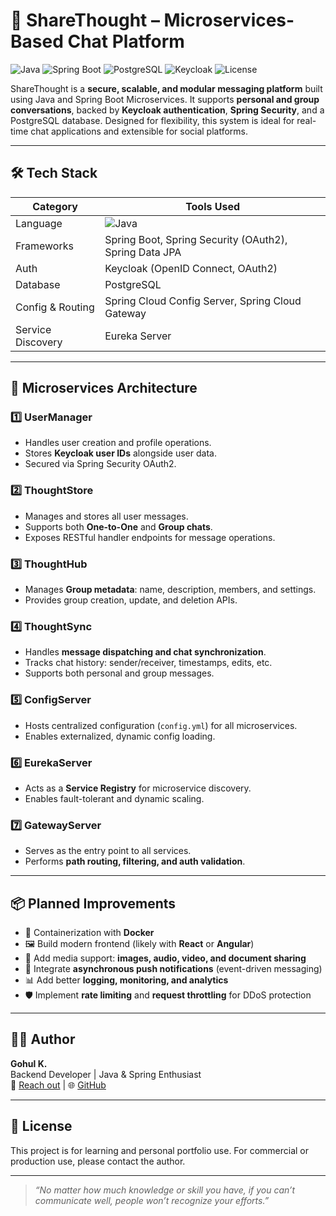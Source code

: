 # 💬 ShareThought – Microservices-Based Chat Platform

![Java](https://img.shields.io/badge/Java-17-blue.svg)
![Spring Boot](https://img.shields.io/badge/SpringBoot-3.x-brightgreen)
![PostgreSQL](https://img.shields.io/badge/PostgreSQL-Database-blue)
![Keycloak](https://img.shields.io/badge/Auth-Keycloak-purple)
![License](https://img.shields.io/badge/license-MIT-lightgrey)

ShareThought is a **secure, scalable, and modular messaging platform** built using Java and Spring Boot Microservices. It supports **personal and group conversations**, backed by **Keycloak authentication**, **Spring Security**, and a PostgreSQL database. Designed for flexibility, this system is ideal for real-time chat applications and extensible for social platforms.

---

## 🛠️ Tech Stack

| Category       | Tools Used                                                                 |
|----------------|----------------------------------------------------------------------------|
| Language       | ![Java](https://img.shields.io/badge/Java-17-blue.svg)                    |
| Frameworks     | Spring Boot, Spring Security (OAuth2), Spring Data JPA                    |
| Auth           | Keycloak (OpenID Connect, OAuth2)                                          |
| Database       | PostgreSQL                                                                 |
| Config & Routing | Spring Cloud Config Server, Spring Cloud Gateway                        |
| Service Discovery | Eureka Server                                                           |

---

## 🧱 Microservices Architecture

### 1️⃣ **UserManager**
- Handles user creation and profile operations.
- Stores **Keycloak user IDs** alongside user data.
- Secured via Spring Security OAuth2.

### 2️⃣ **ThoughtStore**
- Manages and stores all user messages.
- Supports both **One-to-One** and **Group chats**.
- Exposes RESTful handler endpoints for message operations.

### 3️⃣ **ThoughtHub**
- Manages **Group metadata**: name, description, members, and settings.
- Provides group creation, update, and deletion APIs.

### 4️⃣ **ThoughtSync**
- Handles **message dispatching and chat synchronization**.
- Tracks chat history: sender/receiver, timestamps, edits, etc.
- Supports both personal and group messages.

### 5️⃣ **ConfigServer**
- Hosts centralized configuration (`config.yml`) for all microservices.
- Enables externalized, dynamic config loading.

### 6️⃣ **EurekaServer**
- Acts as a **Service Registry** for microservice discovery.
- Enables fault-tolerant and dynamic scaling.

### 7️⃣ **GatewayServer**
- Serves as the entry point to all services.
- Performs **path routing, filtering, and auth validation**.

---

## 📦 Planned Improvements

- 🚢 Containerization with **Docker**
- 🖼️ Build modern frontend (likely with **React** or **Angular**)
- 📎 Add media support: **images, audio, video, and document sharing**
- 🔔 Integrate **asynchronous push notifications** (event-driven messaging)
- 📊 Add better **logging, monitoring, and analytics**
- 🛡️ Implement **rate limiting** and **request throttling** for DDoS protection

---

## 👨‍💻 Author

**Gohul K.**  
Backend Developer | Java & Spring Enthusiast  
📧 [Reach out](mailto:your-email@example.com) | 🌐 [GitHub](https://github.com/kpgohul)

---

## 📝 License

This project is for learning and personal portfolio use. For commercial or production use, please contact the author.

---

> _“No matter how much knowledge or skill you have, if you can’t communicate well, people won’t recognize your efforts.”_



